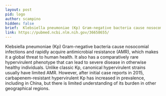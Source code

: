 ```yaml
---
layout: post
pid: logo
author: scampino
hidden: false
brief:  Klebsiella pneumoniae (Kp) Gram-negative bacteria cause nosocomial infections and rapidly acquire antimicrobial resistance (AMR), which makes it a global threat to human health. It also has a comparatively rare hypervirulent phenotype that can lead to severe disease in otherwise healthy individuals. Unlike classic Kp, canonical hypervirulent strains usually have limited AMR. However, after initial case reports in 2015, carbapenem-resistant hypervirulent Kp has increased in prevalence, including in China, but there is limited understanding of its burden in other geographical regions. 
link: https://pubmed.ncbi.nlm.nih.gov/36658655/
---
```



 Klebsiella pneumoniae (Kp) Gram-negative bacteria cause nosocomial infections and rapidly acquire antimicrobial resistance (AMR), which makes it a global threat to human health. It also has a comparatively rare hypervirulent phenotype that can lead to severe disease in otherwise healthy individuals. Unlike classic Kp, canonical hypervirulent strains usually have limited AMR. However, after initial case reports in 2015, carbapenem-resistant hypervirulent Kp has increased in prevalence, including in China, but there is limited understanding of its burden in other geographical regions. 